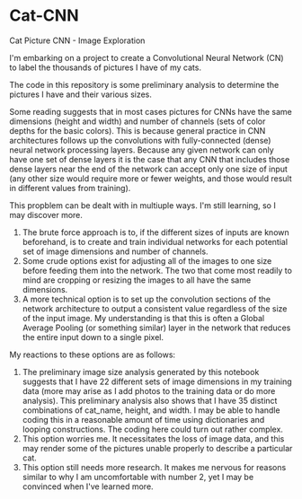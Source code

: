 # Cat-CNN
Cat Picture CNN - Image Exploration

I'm embarking on a project to create a Convolutional Neural Network (CN) to label the thousands of pictures I have of my cats.

The code in this repository is some preliminary analysis to determine the pictures I have and their various sizes.

Some reading suggests that in most cases pictures for CNNs have the same dimensions (height and width) and number of channels (sets of color depths for the basic colors). This is because general practice in CNN architectures follows up the convolutions with fully-connected (dense) neural network processing layers. Because any given network can only have one set of dense layers it is the case that any CNN that includes those dense layers near the end of the network can accept only one size of input (any other size would require more or fewer weights, and those would result in different values from training).

This propblem can be dealt with in multiuple ways. I'm still learning, so I may discover more.
  1. The brute force approach is to, if the different sizes of inputs are known beforehand, is to create and train individual networks for each potential set of image dimensions and number of channels.
  2. Some crude options exist for adjusting all of the images to one size before feeding them into the network. The two that come most readily to mind are cropping or resizing the images to all have the same dimensions.
  3. A more technical option is to set up the convolution sections of the network architecture to output a consistent value regardless of the size of the input image. My understanding is that this is often a Global Average Pooling (or something similar) layer in the network that reduces the entire input down to a single pixel.

My reactions to these options are as follows:
  1. The preliminary image size analysis generated by this notebook suggests that I have 22 different sets of image dimensions in my training data (more may arise as I add photos to the training data or do more analysis). This preliminary analysis also shows that I have 35 distinct combinations of cat_name, height, and width. I may be able to handle coding this in a reasonable amount of time using dictionaries and looping constructions. The coding here could turn out rather complex.
  2. This option worries me. It necessitates the loss of image data, and this may render some of the pictures unable properly to describe a particular cat.
  3. This option still needs more research. It makes me nervous for reasons similar to why I am uncomfortable with number 2, yet I may be convinced when I've learned more.
